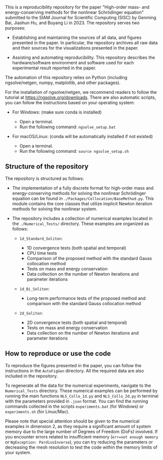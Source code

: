 This is a reproducibility repository for the paper "High-order mass- and energy-conserving methods for the nonlinear Schrödinger equation" submitted to the SIAM Journal for Scientific Computing (SISC) by Genming Bai, Jiashun Hu, and Buyang Li in 2023. The repository serves two purposes:

* Establishing and maintaining the sources of all data, and figures presented in the paper. In particular, the repository archives all raw data and their sources for the visualizations presented in the paper. 

* Assisting and automating reproducibility. This repository describes the hardware/software environment and software used for each experimental result reported in the paper. 

The automation of this repository relies on Python (including ngsolve/netgen, numpy, matplotlib, and other packages). 

For the installation of ngsolve/netgen, we recommend readers to follow the tutorial at https://ngsolve.org/downloads. There are also automatic scripts, you can follow the instructions based on your operating system:
* For Windows: (make sure conda is installed)
  - Open a terminal.
  - Run the following command: `ngsolve_setup.bat`

* For macOS/Linux: (conda will be automatically installed if not existed)
  - Open a terminal.
  - Run the following command: `source ngsolve_setup.sh`

## Structure of the repository

The repository is structured as follows:

* The implementation of a fully discrete format for high-order mass and energy-conserving methods for solving the nonlinear Schrödinger equation can be found in `./Packages/Collocation/BaseMethod.py`. This module contains the core classes that utilize implicit Newton iteration methods for solving the nonlinear system.

* The repository includes a collection of numerical examples located in the `./Numerical_Tests/` directory. These examples are organized as follows:

    - `1d_Standard_Soliton`:
        - 1D convergence tests (both spatial and temporal)
        - CPU time tests
        - Comparison of the proposed method with the standard Gauss collocation method
        - Tests on mass and energy conservation
        - Data collection on the number of Newton iterations and parameter iterations

    - `1d_Bi_Soliton`:
        - Long-term performance tests of the proposed method and comparison with the standard Gauss collocation method

    - `2d_Soliton`:
        - 2D convergence tests (both spatial and temporal)
        - Tests on mass and energy conservation
        - Data collection on the number of Newton iterations and parameter iterations

## How to reproduce or use the code

To reproduce the figures presented in the paper, you can follow the instructions in the `AutoFigGen` directory. All the required data are also included in the repository.

To regenerate all the data for the numerical experiments, navigate to the `Numerical_Tests` directory. These numerical examples can be performed by running the main functions `NLS_Collo_1d.py` and `NLS_Collo_2d.py` in terminal with the parameters provided in `.json` format. You can find the running commands collected in the scripts `experiments.bat` (for Windows) or `experiments.sh` (for Linux/Mac).

Please note that special attention should be given to the numerical examples in dimension 2, as they require a significant amount of system memory due to the large number of Degrees of Freedom (DoFs) involved. If you encounter errors related to insufficient memory (`err=not enough memory` or `NgException: PardisoInverse`), you can try reducing the parameters or decreasing the mesh resolution to test the code within the memory limits of your system.